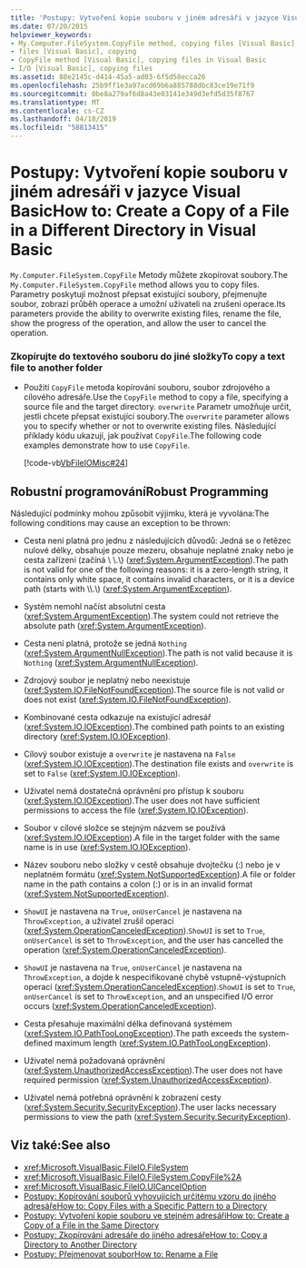 ```yaml
---
title: 'Postupy: Vytvoření kopie souboru v jiném adresáři v jazyce Visual Basic'
ms.date: 07/20/2015
helpviewer_keywords:
- My.Computer.FileSystem.CopyFile method, copying files [Visual Basic]
- files [Visual Basic], copying
- CopyFile method [Visual Basic], copying files in Visual Basic
- I/O [Visual Basic], copying files
ms.assetid: 88e2145c-d414-45a5-ad03-6f5d58ecca26
ms.openlocfilehash: 25b9ff1e3a97acd69b6a885788dbc83ce19e71f9
ms.sourcegitcommit: 0be8a279af6d8a43e03141e349d3efd5d35f8767
ms.translationtype: MT
ms.contentlocale: cs-CZ
ms.lasthandoff: 04/18/2019
ms.locfileid: "58813415"
---
```

# <a name="how-to-create-a-copy-of-a-file-in-a-different-directory-in-visual-basic"></a><span data-ttu-id="0b58b-102">Postupy: Vytvoření kopie souboru v jiném adresáři v jazyce Visual Basic</span><span class="sxs-lookup"><span data-stu-id="0b58b-102">How to: Create a Copy of a File in a Different Directory in Visual Basic</span></span>
<span data-ttu-id="0b58b-103">`My.Computer.FileSystem.CopyFile` Metody můžete zkopírovat soubory.</span><span class="sxs-lookup"><span data-stu-id="0b58b-103">The `My.Computer.FileSystem.CopyFile` method allows you to copy files.</span></span> <span data-ttu-id="0b58b-104">Parametry poskytují možnost přepsat existující soubory, přejmenujte soubor, zobrazí průběh operace a umožní uživateli na zrušení operace.</span><span class="sxs-lookup"><span data-stu-id="0b58b-104">Its parameters provide the ability to overwrite existing files, rename the file, show the progress of the operation, and allow the user to cancel the operation.</span></span>  
  
### <a name="to-copy-a-text-file-to-another-folder"></a><span data-ttu-id="0b58b-105">Zkopírujte do textového souboru do jiné složky</span><span class="sxs-lookup"><span data-stu-id="0b58b-105">To copy a text file to another folder</span></span>  
  
-   <span data-ttu-id="0b58b-106">Použití `CopyFile` metoda kopírování souboru, soubor zdrojového a cílového adresáře.</span><span class="sxs-lookup"><span data-stu-id="0b58b-106">Use the `CopyFile` method to copy a file, specifying a source file and the target directory.</span></span> <span data-ttu-id="0b58b-107">`overwrite` Parametr umožňuje určit, jestli chcete přepsat existující soubory.</span><span class="sxs-lookup"><span data-stu-id="0b58b-107">The `overwrite` parameter allows you to specify whether or not to overwrite existing files.</span></span> <span data-ttu-id="0b58b-108">Následující příklady kódu ukazují, jak používat `CopyFile`.</span><span class="sxs-lookup"><span data-stu-id="0b58b-108">The following code examples demonstrate how to use `CopyFile`.</span></span>  
  
     [!code-vb[VbFileIOMisc#24](~/samples/snippets/visualbasic/VS_Snippets_VBCSharp/VbFileIOMisc/VB/Class1.vb#24)]  
  
## <a name="robust-programming"></a><span data-ttu-id="0b58b-109">Robustní programování</span><span class="sxs-lookup"><span data-stu-id="0b58b-109">Robust Programming</span></span>  
 <span data-ttu-id="0b58b-110">Následující podmínky mohou způsobit výjimku, která je vyvolána:</span><span class="sxs-lookup"><span data-stu-id="0b58b-110">The following conditions may cause an exception to be thrown:</span></span>  
  
-   <span data-ttu-id="0b58b-111">Cesta není platná pro jednu z následujících důvodů: Jedná se o řetězec nulové délky, obsahuje pouze mezeru, obsahuje neplatné znaky nebo je cesta zařízení (začíná \\ \\.\\) (<xref:System.ArgumentException>).</span><span class="sxs-lookup"><span data-stu-id="0b58b-111">The path is not valid for one of the following reasons: it is a zero-length string, it contains only white space, it contains invalid characters, or it is a device path (starts with \\\\.\\) (<xref:System.ArgumentException>).</span></span>  
  
-   <span data-ttu-id="0b58b-112">Systém nemohl načíst absolutní cesta (<xref:System.ArgumentException>).</span><span class="sxs-lookup"><span data-stu-id="0b58b-112">The system could not retrieve the absolute path (<xref:System.ArgumentException>).</span></span>  
  
-   <span data-ttu-id="0b58b-113">Cesta není platná, protože se jedná `Nothing` (<xref:System.ArgumentNullException>).</span><span class="sxs-lookup"><span data-stu-id="0b58b-113">The path is not valid because it is `Nothing` (<xref:System.ArgumentNullException>).</span></span>  
  
-   <span data-ttu-id="0b58b-114">Zdrojový soubor je neplatný nebo neexistuje (<xref:System.IO.FileNotFoundException>).</span><span class="sxs-lookup"><span data-stu-id="0b58b-114">The source file is not valid or does not exist (<xref:System.IO.FileNotFoundException>).</span></span>  
  
-   <span data-ttu-id="0b58b-115">Kombinované cesta odkazuje na existující adresář (<xref:System.IO.IOException>).</span><span class="sxs-lookup"><span data-stu-id="0b58b-115">The combined path points to an existing directory (<xref:System.IO.IOException>).</span></span>  
  
-   <span data-ttu-id="0b58b-116">Cílový soubor existuje a `overwrite` je nastavena na `False` (<xref:System.IO.IOException>).</span><span class="sxs-lookup"><span data-stu-id="0b58b-116">The destination file exists and `overwrite` is set to `False` (<xref:System.IO.IOException>).</span></span>  
  
-   <span data-ttu-id="0b58b-117">Uživatel nemá dostatečná oprávnění pro přístup k souboru (<xref:System.IO.IOException>).</span><span class="sxs-lookup"><span data-stu-id="0b58b-117">The user does not have sufficient permissions to access the file (<xref:System.IO.IOException>).</span></span>  
  
-   <span data-ttu-id="0b58b-118">Soubor v cílové složce se stejným názvem se používá (<xref:System.IO.IOException>).</span><span class="sxs-lookup"><span data-stu-id="0b58b-118">A file in the target folder with the same name is in use (<xref:System.IO.IOException>).</span></span>  
  
-   <span data-ttu-id="0b58b-119">Název souboru nebo složky v cestě obsahuje dvojtečku (:) nebo je v neplatném formátu (<xref:System.NotSupportedException>).</span><span class="sxs-lookup"><span data-stu-id="0b58b-119">A file or folder name in the path contains a colon (:) or is in an invalid format (<xref:System.NotSupportedException>).</span></span>  
  
-   <span data-ttu-id="0b58b-120">`ShowUI` je nastavena na `True`, `onUserCancel` je nastavena na `ThrowException`, a uživatel zrušil operaci (<xref:System.OperationCanceledException>).</span><span class="sxs-lookup"><span data-stu-id="0b58b-120">`ShowUI` is set to `True`, `onUserCancel` is set to `ThrowException`, and the user has cancelled the operation (<xref:System.OperationCanceledException>).</span></span>  
  
-   <span data-ttu-id="0b58b-121">`ShowUI` je nastavena na `True`, `onUserCancel` je nastavena na `ThrowException`, a dojde k nespecifikované chybě vstupně-výstupních operací (<xref:System.OperationCanceledException>).</span><span class="sxs-lookup"><span data-stu-id="0b58b-121">`ShowUI` is set to `True`, `onUserCancel` is set to `ThrowException`, and an unspecified I/O error occurs (<xref:System.OperationCanceledException>).</span></span>  
  
-   <span data-ttu-id="0b58b-122">Cesta přesahuje maximální délka definovaná systémem (<xref:System.IO.PathTooLongException>).</span><span class="sxs-lookup"><span data-stu-id="0b58b-122">The path exceeds the system-defined maximum length (<xref:System.IO.PathTooLongException>).</span></span>  
  
-   <span data-ttu-id="0b58b-123">Uživatel nemá požadovaná oprávnění (<xref:System.UnauthorizedAccessException>).</span><span class="sxs-lookup"><span data-stu-id="0b58b-123">The user does not have required permission (<xref:System.UnauthorizedAccessException>).</span></span>  
  
-   <span data-ttu-id="0b58b-124">Uživatel nemá potřebná oprávnění k zobrazení cesty (<xref:System.Security.SecurityException>).</span><span class="sxs-lookup"><span data-stu-id="0b58b-124">The user lacks necessary permissions to view the path (<xref:System.Security.SecurityException>).</span></span>  
  
## <a name="see-also"></a><span data-ttu-id="0b58b-125">Viz také:</span><span class="sxs-lookup"><span data-stu-id="0b58b-125">See also</span></span>

- <xref:Microsoft.VisualBasic.FileIO.FileSystem>
- <xref:Microsoft.VisualBasic.FileIO.FileSystem.CopyFile%2A>
- <xref:Microsoft.VisualBasic.FileIO.UICancelOption>
- [<span data-ttu-id="0b58b-126">Postupy: Kopírování souborů vyhovujících určitému vzoru do jiného adresáře</span><span class="sxs-lookup"><span data-stu-id="0b58b-126">How to: Copy Files with a Specific Pattern to a Directory</span></span>](../../../../visual-basic/developing-apps/programming/drives-directories-files/how-to-copy-files-with-a-specific-pattern-to-a-directory.md)
- [<span data-ttu-id="0b58b-127">Postupy: Vytvoření kopie souboru ve stejném adresáři</span><span class="sxs-lookup"><span data-stu-id="0b58b-127">How to: Create a Copy of a File in the Same Directory</span></span>](../../../../visual-basic/developing-apps/programming/drives-directories-files/how-to-create-a-copy-of-a-file-in-the-same-directory.md)
- [<span data-ttu-id="0b58b-128">Postupy: Zkopírování adresáře do jiného adresáře</span><span class="sxs-lookup"><span data-stu-id="0b58b-128">How to: Copy a Directory to Another Directory</span></span>](../../../../visual-basic/developing-apps/programming/drives-directories-files/how-to-copy-a-directory-to-another-directory.md)
- [<span data-ttu-id="0b58b-129">Postupy: Přejmenovat soubor</span><span class="sxs-lookup"><span data-stu-id="0b58b-129">How to: Rename a File</span></span>](../../../../visual-basic/developing-apps/programming/drives-directories-files/how-to-rename-a-file.md)
